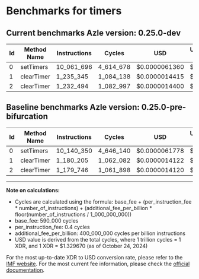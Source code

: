 # Benchmarks for timers

## Current benchmarks Azle version: 0.25.0-dev

| Id  | Method Name | Instructions | Cycles    | USD           | USD/Million Calls | Change                             |
| --- | ----------- | ------------ | --------- | ------------- | ----------------- | ---------------------------------- |
| 0   | setTimers   | 10_061_696   | 4_614_678 | $0.0000061360 | $6.13             | <font color="green">-78_654</font> |
| 1   | clearTimer  | 1_235_345    | 1_084_138 | $0.0000014415 | $1.44             | <font color="red">+55_140</font>   |
| 2   | clearTimer  | 1_232_494    | 1_082_997 | $0.0000014400 | $1.44             | <font color="red">+52_748</font>   |

## Baseline benchmarks Azle version: 0.25.0-pre-bifurcation

| Id  | Method Name | Instructions | Cycles    | USD           | USD/Million Calls |
| --- | ----------- | ------------ | --------- | ------------- | ----------------- |
| 0   | setTimers   | 10_140_350   | 4_646_140 | $0.0000061778 | $6.17             |
| 1   | clearTimer  | 1_180_205    | 1_062_082 | $0.0000014122 | $1.41             |
| 2   | clearTimer  | 1_179_746    | 1_061_898 | $0.0000014120 | $1.41             |

---

**Note on calculations:**

-   Cycles are calculated using the formula: base_fee + (per_instruction_fee \* number_of_instructions) + (additional_fee_per_billion \* floor(number_of_instructions / 1_000_000_000))
-   base_fee: 590_000 cycles
-   per_instruction_fee: 0.4 cycles
-   additional_fee_per_billion: 400_000_000 cycles per billion instructions
-   USD value is derived from the total cycles, where 1 trillion cycles = 1 XDR, and 1 XDR = $1.329670 (as of October 24, 2024)

For the most up-to-date XDR to USD conversion rate, please refer to the [IMF website](https://www.imf.org/external/np/fin/data/rms_sdrv.aspx).
For the most current fee information, please check the [official documentation](https://internetcomputer.org/docs/current/developer-docs/gas-cost#execution).
